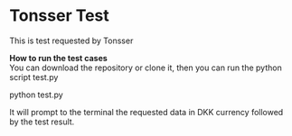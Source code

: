 # Tonsser Test
This is test requested by Tonsser


<b> How to run the test cases </b><br>
You can download the repository or clone it, then you can run the python script test.py

python test.py

It will prompt to the terminal the requested data in DKK currency followed by the test result.
